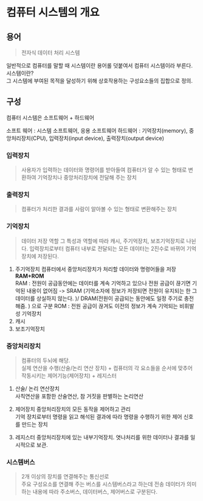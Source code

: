 #  컴퓨터 시스템의 개요

## 용어
> 전자식 데이터 처리 시스템 

일반적으로 컴퓨터를 말할 때 시스템이란 용어롤 덧붙여서 컴퓨터 시스템이라 부른다. 
시스템이란?   
그 시스템에 부여된 목적을 달성하기 위해 상호작용하는 구성요소들의 집합으로 정의.   

## 구성 

컴퓨터 시스템은 소프트웨어 + 하드웨어   

소프트 웨어 : 시스템 소프트웨어, 응용 소프트웨어
하드웨어 : 기억장치(memory), 중앙처리장치(CPU), 입력장치(input device), 출력장치(output device)

### 입력장치 
> 사용자가 입력하는 데이터와 명령어를 받아들여 컴퓨터가 알 수 있는 형태로 변환하여 기억장치나 중앙처리장치에 전달해 주는 장치   

### 출력장치 
> 컴퓨터가 처리한 결과를 사람이 알아볼 수 있는 형태로 변환해주는 장치 

### 기억장치
> 데이터 저장 역할 그 특성과 역할에 따라 캐시, 주기억장치, 보조기억장치로 나뉜다. 
입력장치로부터 컴퓨터 내부로 전달되는 모든 데이터는 2진수로 바뀌어 기억장치에 저장된다. 

1. 주기억장치
컴퓨터에서 중앙처리장치가 처리할 데이터와 명령어들을 저장   
**RAM+ROM**    
RAM : 전원이 공급동안에는 데이터를 계속 기억하고 있으나 전원 공급이 끊기면 기억된 내용이 없어짐
-> SRAM (기억소자에 정보가 저장되면 전원이 유지되는 한 그 데이터를 상실하지 않는다. )/ DRAM(전원이 공급되는 동안에도 일정 주기로 충전해줌. ) 으로 구분
ROM : 전원 공급이 끊겨도 이전의 정보가 계속 기억되는 비휘발성 기억장치 
2. 캐시
3. 보조기억장치

### 중앙처리장치 
> 컴퓨터의 두뇌에 해당.   
> 실제 연산을 수행(산술/논리 연산 장치) + 컴퓨터의 각 요소들을 순서에 맞추어 작동시키는 제어기능(제어장치) + 레지스터

1. 산술/ 논리 연산장치   
사칙연산을 포함한 산술연산, 참 거짓을 판별하는 논리연산   


2. 제어장치
중앙처리장치의 모든 동작을 제어하고 관리   
기억 장치로부터 명령을 읽고 해석된 결과에 따라 명령을 수행하기 위한 제어 신호를 만드는 장치


3. 레지스터
중앙처리장치에 있는 내부기억장치. 엿나처리를 위한 데이터나 결과를 일시적으로 보관. 

### 시스템버스
> 2개 이상의 장치를 연결해주는 통신선로    
> 주요 구성요소를 연결해 주는 버스를 시스템버스라고 하는데 전송 데이터가 의미하는 내용에 따라 주소버스, 데이터버스, 제어버스로 구분된다. 